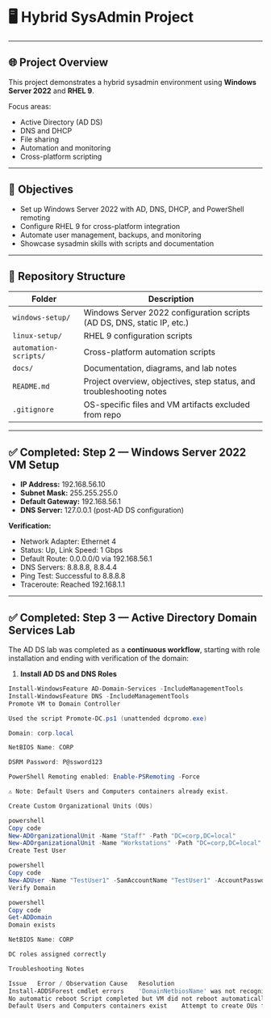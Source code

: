 # 🖥️ Hybrid SysAdmin Project

---

## 🌐 Project Overview
This project demonstrates a hybrid sysadmin environment using **Windows Server 2022** and **RHEL 9**.  

Focus areas:

- Active Directory (AD DS)  
- DNS and DHCP  
- File sharing  
- Automation and monitoring  
- Cross-platform scripting  

---

## 🎯 Objectives

- Set up Windows Server 2022 with AD, DNS, DHCP, and PowerShell remoting  
- Configure RHEL 9 for cross-platform integration  
- Automate user management, backups, and monitoring  
- Showcase sysadmin skills with scripts and documentation  

---

## 📁 Repository Structure

| Folder | Description |
|--------|-------------|
| `windows-setup/` | Windows Server 2022 configuration scripts (AD DS, DNS, static IP, etc.) |
| `linux-setup/` | RHEL 9 configuration scripts |
| `automation-scripts/` | Cross-platform automation scripts |
| `docs/` | Documentation, diagrams, and lab notes |
| `README.md` | Project overview, objectives, step status, and troubleshooting notes |
| `.gitignore` | OS-specific files and VM artifacts excluded from repo |

---

## ✅ Completed: Step 2 — Windows Server 2022 VM Setup

- **IP Address:** 192.168.56.10  
- **Subnet Mask:** 255.255.255.0  
- **Default Gateway:** 192.168.56.1  
- **DNS Server:** 127.0.0.1 (post-AD DS configuration)  

**Verification:**

- Network Adapter: Ethernet 4  
- Status: Up, Link Speed: 1 Gbps  
- Default Route: 0.0.0.0/0 via 192.168.56.1  
- DNS Servers: 8.8.8.8, 8.8.4.4  
- Ping Test: Successful to 8.8.8.8  
- Traceroute: Reached 192.168.1.1  

---

## ✅ Completed: Step 3 — Active Directory Domain Services Lab

The AD DS lab was completed as a **continuous workflow**, starting with role installation and ending with verification of the domain:

1. **Install AD DS and DNS Roles**

```powershell
Install-WindowsFeature AD-Domain-Services -IncludeManagementTools
Install-WindowsFeature DNS -IncludeManagementTools
Promote VM to Domain Controller

Used the script Promote-DC.ps1 (unattended dcpromo.exe)

Domain: corp.local

NetBIOS Name: CORP

DSRM Password: P@ssword123

PowerShell Remoting enabled: Enable-PSRemoting -Force

⚠️ Note: Default Users and Computers containers already exist.

Create Custom Organizational Units (OUs)

powershell
Copy code
New-ADOrganizationalUnit -Name "Staff" -Path "DC=corp,DC=local"
New-ADOrganizationalUnit -Name "Workstations" -Path "DC=corp,DC=local"
Create Test User

powershell
Copy code
New-ADUser -Name "TestUser1" -SamAccountName "TestUser1" -AccountPassword (ConvertTo-SecureString "P@ssword123" -AsPlainText -Force) -Enabled $true
Verify Domain

powershell
Copy code
Get-ADDomain
Domain exists

NetBIOS Name: CORP

DC roles assigned correctly

Troubleshooting Notes

Issue	Error / Observation	Cause	Resolution
Install-ADDSForest cmdlet errors	'DomainNetbiosName' was not recognized, 'InstallDNS' was not recognized, 'NewDomain' was not recognized	Limited/older ADDSDeployment module	Used unattended dcpromo.exe instead
No automatic reboot	Script completed but VM did not reboot automatically	N/A	Verified domain with Get-ADDomain and manually rebooted
Default Users and Computers containers exist	Attempt to create OUs failed (name already in use)	AD auto-creates default containers	Created custom OUs (Staff, Workstations) instead
